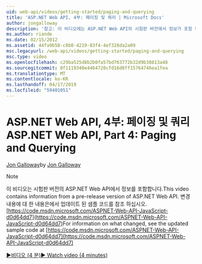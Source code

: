 ```yaml
---
uid: web-api/videos/getting-started/paging-and-querying
title: 'ASP.NET Web API, 4부: 페이징 및 쿼리 | Microsoft Docs'
author: jongalloway
description: '참고: 이 비디오에는 ASP.NET Web API의 시험판 버전에서 정보가 포함 되어 있습니다.'
ms.author: riande
ms.date: 02/15/2012
ms.assetid: 44fa9b58-c8b0-4219-83f4-4ef328da2a09
msc.legacyurl: /web-api/videos/getting-started/paging-and-querying
msc.type: video
ms.openlocfilehash: c29ba525d8b2b0fa57bd763772b32d9b38813a48
ms.sourcegitcommit: 0f1119340e4464720cfd16d0ff15764746ea1fea
ms.translationtype: MT
ms.contentlocale: ko-KR
ms.lasthandoff: 04/17/2019
ms.locfileid: "59401051"
---
```

# <a name="aspnet-web-api-part-4-paging-and-querying"></a><span data-ttu-id="b675d-103">ASP.NET Web API, 4부: 페이징 및 쿼리</span><span class="sxs-lookup"><span data-stu-id="b675d-103">ASP.NET Web API, Part 4: Paging and Querying</span></span>

<span data-ttu-id="b675d-104">[Jon Galloway](https://github.com/jongalloway)</span><span class="sxs-lookup"><span data-stu-id="b675d-104">by [Jon Galloway](https://github.com/jongalloway)</span></span>

> [!NOTE]
> <span data-ttu-id="b675d-105">이 비디오는 시험판 버전의 ASP.NET Web API에서 정보를 포함합니다.</span><span class="sxs-lookup"><span data-stu-id="b675d-105">This video contains information from a pre-release version of ASP.NET Web API.</span></span> <span data-ttu-id="b675d-106">변경 내용에 대 한 내용은에서 업데이트 된 샘플 코드를 참조 하십시오. [https://code.msdn.microsoft.com/ASPNET-Web-API-JavaScript-d0d64dd7](https://code.msdn.microsoft.com/ASPNET-Web-API-JavaScript-d0d64dd7)</span><span class="sxs-lookup"><span data-stu-id="b675d-106">For information on what changed, see the updated sample code at [https://code.msdn.microsoft.com/ASPNET-Web-API-JavaScript-d0d64dd7](https://code.msdn.microsoft.com/ASPNET-Web-API-JavaScript-d0d64dd7)</span></span>

[<span data-ttu-id="b675d-107">&#9654;비디오 (4 분)</span><span class="sxs-lookup"><span data-stu-id="b675d-107">&#9654; Watch video (4 minutes)</span></span>](https://channel9.msdn.com/Blogs/ASP-NET-Site-Videos/paging-and-querying)
